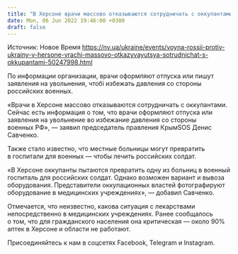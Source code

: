 ```yaml
---
title: "В Херсоне врачи массово отказываются сотрудничать с оккупантами — активисты"
date: Mon, 06 Jun 2022 19:46:00 +0300
draft: false
---
```

Источник: Новое Время https://nv.ua/ukraine/events/voyna-rossii-protiv-ukrainy-v-hersone-vrachi-massovo-otkazyvayutsya-sotrudnichat-s-okkupantami-50247998.html


 По информации организации, врачи оформляют отпуска или пишут заявления на увольнения, чтобі избежать давления со стороны российских военных.

«Врачи в Херсоне массово отказываются сотрудничать с оккупантами. Сейчас есть информация о том, что врачи оформляют отпуска или заявления на увольнение во избежание давления со стороны военных РФ», — заявил председатель правления КрымSOS Денис Савченко.

Также стало известно, что местные больницы могут превратить в госпитали для военных — чтобы лечить российских солдат.

«В Херсоне оккупанты пытаются превратить одну из больниц в военный госпиталь для российских солдат. Однако возможен вариант и вывоза оборудования. Представители оккупационных властей фотографируют оборудование в медицинских учреждениях», — добавил Савченко.

Отмечается, что неизвестно, какова ситуация с лекарствами непосредственно в медицинских учреждениях. Ранее сообщалось о том, что для гражданского населения она критическая — около 90% аптек в Херсоне и области не работают.

Присоединяйтесь к нам в соцсетях Facebook, Telegram и Instagram.
